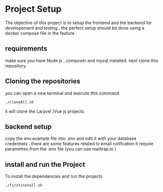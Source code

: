 
# Project Setup

The objective of this project is  to setup the frontend and the backend
for developement and testing  , the perfect
setup should be done using a docker compose file  in the feature .

## requirements
make sure you have Node js , composer and mysql installed. 
next clone this repository.
## Cloning the repositories
you can open a new terminal and execute this command 
```
./cloneAll.sh
```
it will clone the Laravel /Vue js projects

## backend setup

copy the env.example file into .env  and edit it with
your database credentiels  . there are some features related to email
notifcation it require parametres from the .env file (you can use
mailtrap.io )

## install and run the Project
To install the dependencies and run the projects 
```
./firstinstall.sh
```